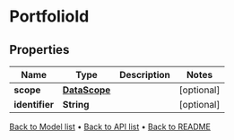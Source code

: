 

# PortfolioId


## Properties

| Name | Type | Description | Notes |
|------------ | ------------- | ------------- | -------------|
|**scope** | [**DataScope**](DataScope.md) |  |  [optional] |
|**identifier** | **String** |  |  [optional] |



[Back to Model list](../README.md#documentation-for-models) &#8226; [Back to API list](../README.md#documentation-for-api-endpoints) &#8226; [Back to README](../README.md)


